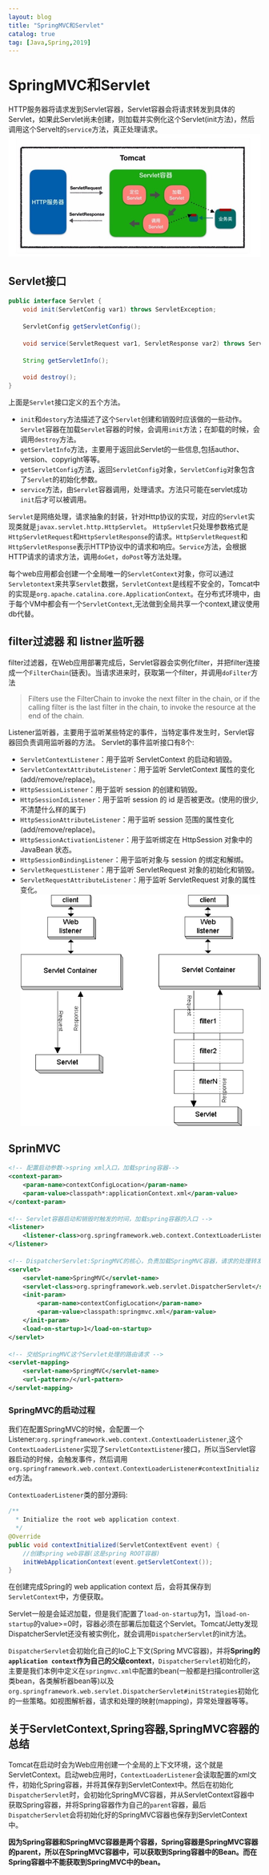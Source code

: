 ```yaml
---
layout: blog
title: "SpringMVC和Servlet"
catalog: true
tag: [Java,Spring,2019]
---
```

# SpringMVC和Servlet
HTTP服务器将请求发到Servlet容器，Servlet容器会将请求转发到具体的Servlet，如果此Servlet尚未创建，则加载并实例化这个Servlet(init方法)，然后调用这个Servelt的`service`方法，真正处理请求。
![servlet容器](https://raw.githubusercontent.com/RussXia/RussXia.github.io/master/_pic/servlet-container.jpg)
## Servlet接口
```java
public interface Servlet {
    void init(ServletConfig var1) throws ServletException;

    ServletConfig getServletConfig();

    void service(ServletRequest var1, ServletResponse var2) throws ServletException, IOException;

    String getServletInfo();

    void destroy();
}
```
上面是`Servlet`接口定义的五个方法。
+ `init`和`destory`方法描述了这个`Servlet`创建和销毁时应该做的一些动作。`Servlet`容器在加载`Servlet`容器的时候，会调用`init`方法；在卸载的时候，会调用`destroy`方法。
+ `getServletInfo`方法，主要用于返回此Servlet的一些信息,包括author、version、copyright等等。
+ `getServletConfig`方法，返回`ServletConfig`对象，`ServletConfig`对象包含了`Servlet`的初始化参数。
+ `service`方法，由`Servlet`容器调用，处理请求。方法只可能在servlet成功`init`后才可以被调用。

`Servlet`是网络处理，请求抽象的封装，针对Http协议的实现，对应的`Servlet`实现类就是`javax.servlet.http.HttpServlet`。 `HttpServlet`只处理参数格式是`HttpServletRequest`和`HttpServletResponse`的请求。`HttpServletRequest`和`HttpServletResponse`表示HTTP协议中的请求和响应。`Service`方法，会根据HTTP请求的请求方法，调用`doGet`，`doPost`等方法处理。

每个web应用都会创建一个全局唯一的`ServletContext`对象，你可以通过`Servletontext`来共享`Servlet`数据，`ServletContext`是线程不安全的，Tomcat中的实现是`org.apache.catalina.core.ApplicationContext`。在分布式环境中，由于每个VM中都会有一个`ServletContext`,无法做到全局共享一个context,建议使用db代替。

## filter过滤器 和 listner监听器
filter过滤器，在Web应用部署完成后，Servlet容器会实例化filter，并把filter连接成一个`FilterChain`(链表)。当请求进来时，获取第一个filter，并调用`doFilter`方法
> Filters use the FilterChain to invoke the next filter in the chain, 
> or if the calling filter is the last filter in the chain, 
> to invoke the resource at the end of the chain.

Listener监听器，主要用于监听某些特定的事件，当特定事件发生时，Servlet容器回负责调用监听器的方法。
Servlet的事件监听接口有8个:
+ `ServletContextListener`：用于监听 ServletContext 的启动和销毁。
+ `ServletContextAttributeListener`：用于监听 ServletContext 属性的变化(add/remove/replace)。
+ `HttpSessionListener`：用于监听 session 的创建和销毁。
+ `HttpSessionIdListener`：用于监听 session 的 id 是否被更改。(使用的很少,不清楚什么样的属于)
+ `HttpSessionAttributeListener`：用于监听 session 范围的属性变化(add/remove/replace)。
+ `HttpSessionActivationListener`：用于监听绑定在 HttpSession 对象中的 JavaBean 状态。
+ `HttpSessionBindingListener`：用于监听对象与 session 的绑定和解绑。
+ `ServletRequestListener`：用于监听 ServletRequest 对象的初始化和销毁。
+ `ServletRequestAttributeListener`：用于监听 ServletRequest 对象的属性变化。
![HTTP请求处理流程](https://raw.githubusercontent.com/RussXia/RussXia.github.io/master/_pic/servlet-filtetr.gif)

## SprinMVC
```xml
<!-- 配置启动参数->spring xml入口，加载spring容器-->
<context-param>
    <param-name>contextConfigLocation</param-name>
    <param-value>classpath*:applicationContext.xml</param-value>
</context-param>

<!-- Servlet容器启动和销毁时触发的时间，加载spring容器的入口 -->
<listener>
    <listener-class>org.springframework.web.context.ContextLoaderListener</listener-class>
</listener>

<!-- DispatcherServlet:SpringMVC的核心，负责加载SpringMVC容器，请求的处理转发 -->
<servlet>
    <servlet-name>SpringMVC</servlet-name>
    <servlet-class>org.springframework.web.servlet.DispatcherServlet</servlet-class>
    <init-param>
        <param-name>contextConfigLocation</param-name>
        <param-value>classpath:springmvc.xml</param-value>
    </init-param>
    <load-on-startup>1</load-on-startup>
</servlet>

<!-- 交给SpringMVC这个Servlet处理的路由请求 -->
<servlet-mapping>
    <servlet-name>SpringMVC</servlet-name>
    <url-pattern>/</url-pattern>
</servlet-mapping>
```
### SpringMVC的启动过程
我们在配置SpringMVC的时候，会配置一个Listener:`org.springframework.web.context.ContextLoaderListener`,这个`ContextLoaderListener`实现了`ServletContextListener`接口，所以当Servlet容器启动的时候，会触发事件，然后调用`org.springframework.web.context.ContextLoaderListener#contextInitialized`方法。

`ContextLoaderListener`类的部分源码:
```java
/**
  * Initialize the root web application context.
  */
@Override
public void contextInitialized(ServletContextEvent event) {
    //创建spring web容器(这是spring ROOT容器)
    initWebApplicationContext(event.getServletContext());
}
```
在创建完成Spring的 web application context 后，会将其保存到`ServletContext`中，方便获取。

Servlet一般是会延迟加载，但是我们配置了`load-on-startup`为1，当`load-on-startup`的value>=0时，容器必须在部署后加载这个Servlet。Tomcat/Jetty发现DispatcherServlet还没有被实例化，就会调用`DispatcherServlet`的init方法。

`DispatcherServlet`会初始化自己的IoC上下文(Spring MVC容器)，并将<B>Spring的`application context`作为自己的父级context</B>，`DispatcherServlet`初始化的，主要是我们本例中定义在`springmvc.xml`中配置的bean(一般都是扫描controller这类bean，各类解析器bean等)以及`org.springframework.web.servlet.DispatcherServlet#initStrategies`初始化的一些策略。如视图解析器，请求和处理的映射(mapping)，异常处理器等等。

## 关于ServletContext,Spring容器,SpringMVC容器的总结
Tomcat在启动时会为Web应用创建一个全局的上下文环境，这个就是ServletContext。启动web应用时，`ContextLoaderListener`会读取配置的xml文件，初始化Spring容器，并将其保存到ServletContext中。然后在初始化`DispatcherServlet`时，会初始化SpringMVC容器，并从ServletContext容器中获取Spring容器，并将Spring容器作为自己的`parent`容器，最后`DispatcherServlet`会将初始化好的SpringMVC容器也保存到ServletContext中。

<B>因为Spring容器和SpringMVC容器是两个容器，Spring容器是SpringMVC容器的parent，所以在SpringMVC容器中，可以获取到Spring容器中的Bean。而在Spring容器中不能获取到SpringMVC中的bean。</B>